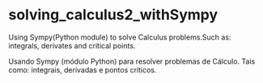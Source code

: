 # solving_calculus2_withSympy

Using Sympy(Python module) to solve Calculus problems.Such as: integrals, derivates and critical points.

Usando Sympy (módulo Python) para resolver problemas de Cálculo. Tais como: integrais, derivadas e pontos críticos.
